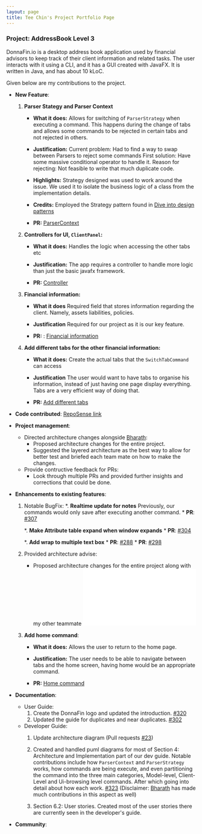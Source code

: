 ```yaml
---
layout: page
title: Tee Chin's Project Portfolio Page
---
```


### Project: AddressBook Level 3

DonnaFin.io is a desktop address book application used by financial advisors to keep track of their client information and related tasks.
The user interacts with it using a CLI, and it has a GUI created with JavaFX.
It is written in Java, and has about 10 kLoC.

Given below are my contributions to the project.

* **New Feature**: 
    1. **Parser Stategy and Parser Context**
        * **What it does:**
        Allows for switching of `ParserStrategy` when executing a command. This happens
        during the change of tabs and allows some commands to be rejected in certain tabs
        and not rejected in others.
                
        * **Justification:**
        Current problem: Had to find a way to swap between Parsers to reject some commands
        First solution: Have some massive conditional operator to handle it.
        Reason for rejecting: Not feasible to write that much duplicate code.
        
        * **Highlights:**
        Strategy designed was used to work around the issue. We used it to isolate the 
        business logic of a class from the implementation details.  
        
        * **Credits:**
        Employed the Strategy pattern found in [Dive into design patterns](https://refactoring.guru/design-patterns/strategy) 
        
        * **PR:** [ParserContext](https://github.com/AY2122S1-CS2103T-W16-1/tp/pull/179)
    
    2. **Controllers for UI, `ClientPanel`:**
    
        * **What it does:**
        Handles the logic when accessing the other tabs etc
        
        * **Justification:**
        The app requires a controller to handle more logic than just the basic 
        javafx framework.
        
        * **PR:** [Controller](https://github.com/AY2122S1-CS2103T-W16-1/tp/pull/69)                                                    
        
    3. **Financial information:**
        * **What it does**
        Required field that stores information regarding the client. Namely, assets
        liabilities, policies.
        
        * **Justification**
        Required for our project as it is our key feature.
        
        * **PR:** : [Financial information](https://github.com/AY2122S1-CS2103T-W16-1/tp/pull/105)
    
    5. **Add different tabs for the other financial information:**
        * **What it does:**
        Create the actual tabs that the `SwitchTabCommand` can access
        
        * **Justification**
        The user would want to have tabs to organise his information, instead
        of just having one page display everything. Tabs are a very efficient way of doing that.
        
        * **PR:** [Add different tabs](https://github.com/AY2122S1-CS2103T-W16-1/tp/pull/86)  
     
* **Code contributed**: [RepoSense link](https://nus-cs2103-ay2122s1.github.io/tp-dashboard/?search=&sort=groupTitle&sortWithin=title&timeframe=commit&mergegroup=&groupSelect=groupByRepos&breakdown=true&checkedFileTypes=docs~functional-code~test-code~other&since=2021-09-17&tabOpen=true&tabType=authorship&tabAuthor=Bluntsord&tabRepo=AY2122S1-CS2103T-W16-1%2Ftp%5Bmaster%5D&authorshipIsMergeGroup=false&authorshipFileTypes=docs~functional-code~test-code&authorshipIsBinaryFileTypeChecked=false)


* **Project management**:
    * Directed architecture changes alongside [Bharath](bharathcs.md):
        * Proposed architecture changes for the entire project.
        * Suggested the layered architecture as the best way to allow for better test and briefed each team mate on how
        to make the changes.
        [^layeredArchi]: [_O' Reilly_ Chapter 1. Layered Architecture](https://www.oreilly.com/library/view/software-architecture-patterns/9781491971437/ch01.html)
    * Provide contructive feedback for PRs:
        * Look through multiple PRs and provided further insights and corrections that could be done.
    
* **Enhancements to existing features**:
    1. Notable BugFix:
        *. **Realtime update for notes**
            Previously, our commands would only save after executing another command. 
            * **PR**: [#307](https://github.com/AY2122S1-CS2103T-W16-1/tp/pull/307)
            
        *. **Make Attribute table expand when window expands**
            * **PR**: [#304](https://github.com/AY2122S1-CS2103T-W16-1/tp/pull/304)
                 
        *. **Add wrap to multiple text box**
            * **PR**: [#288](https://github.com/AY2122S1-CS2103T-W16-1/tp/pull/288)
            * **PR**: [#298](https://github.com/AY2122S1-CS2103T-W16-1/tp/pull/298)
            
    2. Provided architecture advise:
        * Proposed architecture changes for the entire project along with my other teammate ![Bharath](bharathcs.md)
        [^layeredArchi]: [_O' Reilly_ Chapter 1. Layered Architecture](https://www.oreilly.com/library/view/software-architecture-patterns/9781491971437/ch01.html)
 
    3. **Add home command**:
       * **What it does:**
       Allows the user to return to the home page.
       
       * **Justification:**
       The user needs to be able to navigate between tabs and the home screen, having home
       would be an appropriate command.
       
       * **PR:** [Home command](https://github.com/AY2122S1-CS2103T-W16-1/tp/pull/76/files) 
        
* **Documentation**:
  * User Guide:
    1. Create the DonnaFin logo and updated the introduction. [#320](https://github.com/AY2122S1-CS2103T-W16-1/tp/pull/320)
    2. Updated the guide for duplicates and near duplicates. [#302](https://github.com/AY2122S1-CS2103T-W16-1/tp/pull/302)
  * Developer Guide: 
    1. Update architecture diagram (Pull requests [\#23](https://github.com/AY2122S1-CS2103T-W16-1/tp/pull/23))
    2. Created and handled puml diagrams for most of Section 4: Architecture 
    and Implementation part of our dev guide. Notable
    contributions include how `ParserContext` and `ParserStrategy` works, how commands are being execute, and even 
    partitioning the command into the three main categories, Model-level, Client-Level and Ui-browsing level commands.
    After which going into detail about how each work. [#323](https://github.com/AY2122S1-CS2103T-W16-1/tp/pull/323)
    (Disclaimer: [Bharath](bharathcs.md) has made much contributions in this aspect as well)
    
    3. Section 6.2: User stories. Created most of the user stories there are currently seen in the developer's guide.
    
* **Community**:
    

